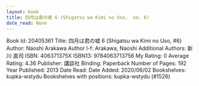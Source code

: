 ```yaml
---
layout: book
title: 四月は君の嘘 6 (Shigatsu wa Kimi no Uso,  no. 6)
date_read: None
---
```


Book Id: 20405361
Title: 四月は君の嘘 6 (Shigatsu wa Kimi no Uso, #6)
Author: Naoshi Arakawa
Author l-f: Arakawa, Naoshi
Additional Authors: 新川 直司
ISBN: 406371375X
ISBN13: 9784063713756
My Rating: 0
Average Rating: 4.36
Publisher: 講談社
Binding: Paperback
Number of Pages: 192
Year Published: 2013
Date Read: 
Date Added: 2020/06/02
Bookshelves: kupka-wstydu
Bookshelves with positions: kupka-wstydu (#1526)

